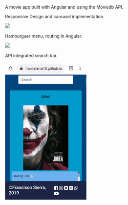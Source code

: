 A movie app built with Angular and using the Moviedb API.



Responsive Design and carousel implementation.

![](videotogif_2019.10.05_20.06.57.gif)

Hamburguer menu, routing in Angular.

![](videotogif_2019.10.05_20.09.39.gif)

API integrated search bar.

![](videotogif_2019.10.05_20.12.36.gif)
